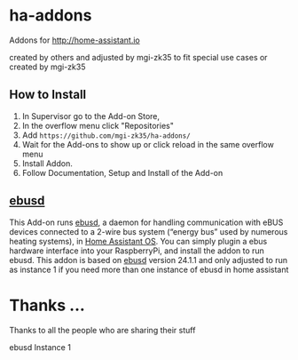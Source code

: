 # ha-addons
Addons for http://home-assistant.io

created by others and adjusted by mgi-zk35 to fit special use cases
or created by mgi-zk35

## How to Install
1. In Supervisor go to the Add-on Store,
2. In the overflow menu click "Repositories"
3. Add `https://github.com/mgi-zk35/ha-addons/`
4. Wait for the Add-ons to show up or click reload in the same overflow menu
5. Install Addon.
6. Follow Documentation, Setup and Install of the Add-on


## [ebusd](https://github.com/LukasGrebe/ha-addons/tree/main/ebusd) 

This Add-on runs [ebusd](http://ebusd.eu), a daemon for handling communication with eBUS devices connected to a 2-wire bus system (“energy bus” used by numerous heating systems), in [Home Assistant OS](https://www.home-assistant.io/installation/raspberrypi). You can simply plugin a ebus hardware interface into your RaspberryPi, and install the addon to run ebusd.
This addon is based on [ebusd](https://github.com/LukasGrebe/ha-addons/tree/main/ebusd) version 24.1.1 and only adjusted to run as instance 1 if you need more than one instance of ebusd in home assistant

# Thanks ...

Thanks to all the people who are sharing their stuff


ebusd Instance 1
